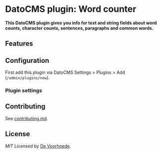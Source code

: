 # DatoCMS plugin: Word counter

**This DatoCMS plugin gives you info for text and string fields about word counts, character counts, sentences, paragraphs and common words.**


## Features


## Configuration

First add this plugin via DatoCMS Settings > Plugins > Add (`/admin/plugins/new`).

### Plugin settings


## Contributing

See [contributing.md](https://github.com/voorhoede/datocms-plugin-json-table/blob/master/contributing.md).

## License

*MIT Licensed* by [De Voorhoede](https://www.voorhoede.nl).
